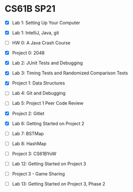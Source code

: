 # CS61B SP21

- [x] Lab 1: Setting Up Your Computer
- [x] Lab 1: IntelliJ, Java, git
- [ ] HW 0: A Java Crash Course
- [x] Project 0: 2048
- [x] Lab 2: JUnit Tests and Debugging
- [x] Lab 3: Timing Tests and Randomized Comparison Tests
- [x] Project 1: Data Structures
- [ ] Lab 4: Git and Debugging
- [ ] Lab 5: Project 1 Peer Code Review
- [x] Project 2: Gitlet
- [x] Lab 6: Getting Started on Project 2
- [ ] Lab 7: BSTMap
- [ ] Lab 8: HashMap
- [ ] Project 3: CS61BYoW
- [ ] Lab 12: Getting Started on Project 3
- [ ] Project 3 - Game Sharing
- [ ] Lab 13: Getting Started on Project 3, Phase 2


